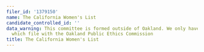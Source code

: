 ```yaml
---
filer_id: '1379150'
name: The California Women's List
candidate_controlled_id: ''
data_warning: This committee is formed outside of Oakland. We only have data on committees
  which file with the Oakland Public Ethics Commission
title: The California Women's List
---
```

